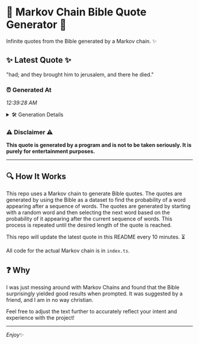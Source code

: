 # 📖 Markov Chain Bible Quote Generator 📖

Infinite quotes from the Bible generated by a Markov chain. ✨

## ✨ Latest Quote ✨
"had; and they brought him to jerusalem, and there he died."

### ⏰ Generated At
*12:39:28 AM*

<details>
    <summary>🛠️ Generation Details</summary>
    <p>
        <strong>🌱 Seed:</strong> had;<br>
        <strong>🔄 Iterations:</strong> 10<br>
        <strong>📜 Context History:</strong><br>[ had; ]: and<br>[ had;, and ]: they<br>[ had;, and, they ]: brought<br>[ had;, and, they, brought ]: him<br>[ had;, and, they, brought, him ]: to<br>[ had;, and, they, brought, him, to ]: jerusalem,<br>[ and, they, brought, him, to, jerusalem, ]: and<br>[ they, brought, him, to, jerusalem,, and ]: there<br>[ brought, him, to, jerusalem,, and, there ]: he<br>[ him, to, jerusalem,, and, there, he ]: died.<br>
    </p>
</details>

### ⚠️ Disclaimer ⚠️
**This quote is generated by a program and is not to be taken seriously. It is purely for entertainment purposes.**

---

## 🔍 How It Works

This repo uses a Markov chain to generate Bible quotes. The quotes are generated by using the Bible as a dataset to find the probability of a word appearing after a sequence of words. The quotes are generated by starting with a random word and then selecting the next word based on the probability of it appearing after the current sequence of words. This process is repeated until the desired length of the quote is reached.

This repo will update the latest quote in this README every 10 minutes. ⏳

All code for the actual Markov chain is in `index.ts`.

## ❓ Why

I was just messing around with Markov Chains and found that the Bible surprisingly yielded good results when prompted. 
It was suggested by a friend, and I am in no way christian.

Feel free to adjust the text further to accurately reflect your intent and experience with the project!

---

*Enjoy*✨

